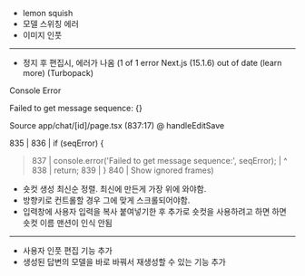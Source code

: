 - lemon squish
- 모델 스위칭 에러
- 이미지 인풋

---

- 정지 후 편집시, 에러가 나옴
(1 of 1 error
Next.js (15.1.6) out of date (learn more) (Turbopack)

Console Error

Failed to get message sequence: {}

Source
app/chat/[id]/page.tsx (837:17) @ handleEditSave

  835 |
  836 |       if (seqError) {
> 837 |         console.error('Failed to get message sequence:', seqError);
      |                 ^
  838 |         return;
  839 |       }
  840 |
Show ignored frames)



- 숏컷 생성 최신순 정렬. 최신에 만든게 가장 위에 와야함. 
- 방향키로 컨트롤할 경우 그에 맞게 스크롤되어야함. 
- 입력창에 사용자 입력을 복사 붙여넣기한 후 추가로 숏컷을 사용하려고 하면 하면 숏컷 이름 맨션이 인식 안됨 
--- 

- 사용자 인풋 편집 기능 추가
- 생성된 답변의 모델을 바로 바꿔서 재생성할 수 있는 기능 추가
